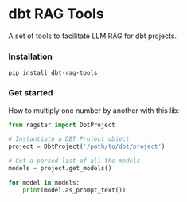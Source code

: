 # dbt RAG Tools

A set of tools to facilitate LLM RAG for dbt projects.

### Installation

```
pip install dbt-rag-tools
```

### Get started

How to multiply one number by another with this lib:

```Python
from ragstar import DbtProject

# Instantiate a DBT Project object
project = DbtProject('/path/to/dbt/project')

# Get a parsed list of all the models
models = project.get_models()

for model in models:
    print(model.as_prompt_text())
```
